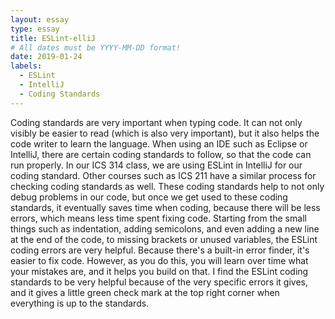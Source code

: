 ```yaml
---
layout: essay
type: essay
title: ESLint-elliJ
# All dates must be YYYY-MM-DD format!
date: 2019-01-24
labels:
  - ESLint
  - IntelliJ
  - Coding Standards
---
```


  Coding standards are very important when typing code. It can not only visibly be easier to read (which is also very important), but it also helps the code writer to learn the language. When using an IDE such as Eclipse or IntelliJ, there are certain coding standards to follow, so that the code can run properly. In our ICS 314 class, we are using ESLint in IntelliJ for our coding standard. Other courses such as ICS 211 have a similar process for checking coding standards as well. 
  These coding standards help to not only debug problems in our code, but once we get used to these coding standards, it eventually saves time when coding, because there will be less errors, which means less time spent fixing code. Starting from the small things such as indentation, adding semicolons, and even adding a new line at the end of the code, to missing brackets or unused variables, the ESLint coding errors are very helpful. Because there's a built-in error finder, it's easier to fix code. However, as you do this, you will learn over time what your mistakes are, and it helps you build on that. I find the ESLint coding standards to be very helpful because of the very specific errors it gives, and it gives a little green check mark at the top right corner when everything is up to the standards.
